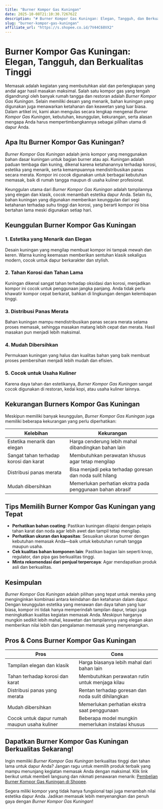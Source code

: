 ```yaml
---
title: "Burner Kompor Gas Kuningan"
date: 2025-10-08T21:10:30.726762Z
description: "# Burner Kompor Gas Kuningan: Elegan, Tangguh, dan Berkualitas Tinggi..."
slug: "burner-kompor-gas-kuningan"
affiliate_url: "https://s.shopee.co.id/7V44C68VX2"
---
```

# Burner Kompor Gas Kuningan: Elegan, Tangguh, dan Berkualitas Tinggi

Memasak adalah kegiatan yang membutuhkan alat dan perlengkapan yang andal agar hasil masakan maksimal. Salah satu kompor gas yang tengah digandrungi oleh banyak rumah tangga dan restoran adalah *Burner Kompor Gas Kuningan*. Selain memiliki desain yang menarik, bahan kuningan yang digunakan juga menawarkan ketahanan dan keawetan yang luar biasa. Dalam artikel ini, kami akan mengulas secara lengkap mengenai *Burner Kompor Gas Kuningan*, kebutuhan, keunggulan, kekurangan, serta alasan mengapa Anda harus mempertimbangkannya sebagai pilihan utama di dapur Anda.

## Apa Itu Burner Kompor Gas Kuningan?

*Burner Kompor Gas Kuningan* adalah jenis kompor yang menggunakan bahan dasar kuningan untuk bagian burner atau api. Kuningan adalah paduan tembaga dan kuning, dikenal karena ketahanannya terhadap korosi, estetika yang menarik, serta kemampuannya mendistribusikan panas secara merata. Kompor ini cocok digunakan untuk berbagai kebutuhan memasak, baik di rumah tangga maupun di usaha kuliner profesional.

Keunggulan utama dari *Burner Kompor Gas Kuningan* adalah tampilannya yang elegan dan klasik, cocok menambah estetika dapur Anda. Selain itu, bahan kuningan yang digunakan memberikan keunggulan dari segi ketahanan terhadap suhu tinggi dan korosi, yang berarti kompor ini bisa bertahan lama meski digunakan setiap hari.

## Keunggulan Burner Kompor Gas Kuningan

### 1. Estetika yang Menarik dan Elegan
Desain kuningan yang mengilap membuat kompor ini tampak mewah dan keren. Warna kuning keemasan memberikan sentuhan klasik sekaligus modern, cocok untuk dapur berkarakter dan stylish.

### 2. Tahan Korosi dan Tahan Lama
Kuningan dikenal sangat tahan terhadap oksidasi dan korosi, menjadikan kompor ini cocok untuk penggunaan jangka panjang. Anda tidak perlu khawatir kompor cepat berkarat, bahkan di lingkungan dengan kelembapan tinggi.

### 3. Distribusi Panas Merata
Bahan kuningan mampu mendistribusikan panas secara merata selama proses memasak, sehingga masakan matang lebih cepat dan merata. Hasil masakan pun menjadi lebih maksimal.

### 4. Mudah Dibersihkan
Permukaan kuningan yang halus dan kualitas bahan yang baik membuat proses pembersihan menjadi lebih mudah dan efisien.

### 5. Cocok untuk Usaha Kuliner
Karena daya tahan dan estetikanya, *Burner Kompor Gas Kuningan* sangat cocok digunakan di restoran, kedai kopi, atau usaha kuliner lainnya.

## Kekurangan Burners Kompor Gas Kuningan

Meskipun memiliki banyak keunggulan, *Burner Kompor Gas Kuningan* juga memiliki beberapa kekurangan yang perlu diperhatikan:

| **Kelebihan**                                      | **Kekurangan**                                              |
|--------------------------------------------------|--------------------------------------------------------------|
| Estetika menarik dan elegan                     | Harga cenderung lebih mahal dibandingkan bahan lain           |
| Sangat tahan terhadap korosi dan karat          | Membutuhkan perawatan khusus agar tetap mengilap             |
| Distribusi panas merata                          | Bisa menjadi peka terhadap goresan dan noda sulit hilang     |
| Mudah dibersihkan                               | Memerlukan perhatian ekstra pada penggunaan bahan abrasif   |

## Tips Memilih Burner Kompor Gas Kuningan yang Tepat

- **Perhatikan bahan coating**: Pastikan kuningan dilapisi dengan pelapis tahan karat dan noda agar lebih awet dan tampil tetap mengilap.
- **Perhatikan ukuran dan kapasitas**: Sesuaikan ukuran burner dengan kebutuhan memasak Anda—baik untuk kebutuhan rumah tangga maupun usaha.
- **Cek kualitas bahan komponen lain**: Pastikan bagian lain seperti knop, regulator, dan pipa gas berkualitas tinggi.
- **Minta rekomendasi dari penjual terpercaya**: Agar mendapatkan produk asli dan berkualitas.

## Kesimpulan

*Burner Kompor Gas Kuningan* adalah pilihan yang tepat untuk mereka yang menginginkan kombinasi antara keindahan dan ketahanan dalam dapur. Dengan keunggulan estetika yang menawan dan daya tahan yang luar biasa, kompor ini tidak hanya memperindah tampilan dapur, tetapi juga meningkatkan kualitas kegiatan memasak Anda. Meskipun harganya mungkin sedikit lebih mahal, keawetan dan tampilannya yang elegan akan memberikan nilai lebih dan pengalaman memasak yang menyenangkan.

## Pros & Cons Burner Kompor Gas Kuningan

| **Pros**                                      | **Cons**                                               |
|----------------------------------------------|--------------------------------------------------------|
| Tampilan elegan dan klasik                   | Harga biasanya lebih mahal dari bahan lain            |
| Tahan terhadap korosi dan karat             | Membutuhkan perawatan rutin untuk menjaga kilau     |
| Distribusi panas yang merata                | Rentan terhadap goresan dan noda sulit dihilangkan   |
| Mudah dibersihkan                           | Memerlukan perhatian ekstra saat penggunaan           |
| Cocok untuk dapur rumah maupun usaha kuliner | Beberapa model mungkin memerlukan instalasi khusus   |

## Dapatkan Burner Kompor Gas Kuningan Berkualitas Sekarang!

Ingin memiliki *Burner Kompor Gas Kuningan* berkualitas tinggi dan tahan lama untuk dapur Anda? Jangan ragu untuk memilih produk terbaik yang mampu menunjang kegiatan memasak Anda dengan maksimal. Klik link berikut untuk membeli langsung dan nikmati penawaran menarik: [Pembelian Burner Kompor Gas Kuningan di Shopee](https://s.shopee.co.id/7V44C68VX2).

Segera miliki kompor yang tidak hanya fungsional tapi juga menambah nilai estetika dapur Anda. Jadikan memasak lebih menyenangkan dan penuh gaya dengan *Burner Kompor Gas Kuningan*!